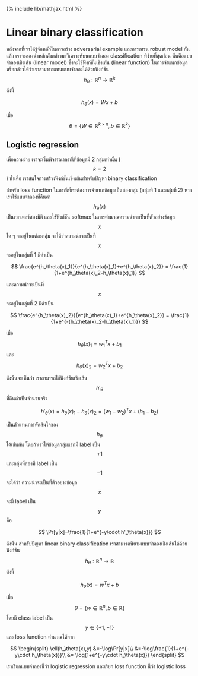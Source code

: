 {% include lib/mathjax.html %}
# Linear binary classification

หลังจากที่เราได้รู้จักหลักในการสร้าง adversarial example และการเทรน robust model กันแล้ว เราจะลองนำหลักดังกล่าวมาวิเคราะห์บนแบบจำลอง classification ที่ง่ายที่สุดก่อน นั่นคือแบบจำลองเชิงเส้น (linear model) ซึ่งจะใช้ฟังก์ชันเชิงเส้น (linear function) ในการจำแนกข้อมูล หรือกล่าวได้ว่าเราสามารถแทนแบบจำลองได้ด้วยฟังก์ชัน $$h_\theta:\mathbb{R}^n\rightarrow\mathbb{R}^k$$ ดังนี้

$$
h_\theta(x)=Wx+b
$$

เมื่อ $$\theta=\{W\in\mathbb{R}^{k\times n}, b\in\mathbb{R}^k\}$$

## Logistic regression

เพื่อความง่าย เราจะเริ่มพิจารณากรณีที่ข้อมูลมี 2 กลุ่มเท่านั้น ($$k=2$$) นั่นคือ เราสนใจการสร้างฟังก์ชันเชิงเส้นสำหรับปัญหา binary classification

สำหรับ loss function ในกรณีที่เราต้องการจำแนกข้อมูลเป็นสองกลุ่ม (กลุ่มที่ 1 และกลุ่มที่ 2) หากเราใช้แบบจำลองที่คืนค่า $$h_\theta(x)$$ เป็นเวกเตอร์สองมิติ และใช้ฟังก์ชัน softmax ในการคำนวณความน่าจะเป็นที่ตัวอย่างข้อมูล $$x$$ ใด ๆ จะอยู่ในแต่ละกลุ่ม จะได้ว่าความน่าจะเป็นที่ $$x$$ จะอยู่ในกลุ่มที่ 1 มีค่าเป็น

$$
\frac{e^{h_\theta(x)_1}}{e^{h_\theta(x)_1}+e^{h_\theta(x)_2}}
= \frac{1}{1+e^{h_\theta(x)_2-h_\theta(x)_1}}
$$

และความน่าจะเป็นที่ $$x$$ จะอยู่ในกลุ่มที่ 2 มีค่าเป็น

$$
\frac{e^{h_\theta(x)_2}}{e^{h_\theta(x)_1}+e^{h_\theta(x)_2}}
= \frac{1}{1+e^{-(h_\theta(x)_2-h_\theta(x)_1)}}
$$

เมื่อ $$h_\theta(x)_1=w_1^Tx+b_1$$ และ $$h_\theta(x)_2=w_2^Tx+b_2$$

ดังนั้นจะเห็นว่า เราสามารถใช้ฟังก์ชันเชิงเส้น $$h'_\theta$$ ที่คืนค่าเป็นจำนวนจริง

$$
h'_\theta(x)=h_\theta(x)_1-h_\theta(x)_2=(w_1-w_2)^Tx+(b_1-b_2)
$$

เป็นตัวแทนการตัดสินใจของ $$h_\theta$$ ได้เช่นกัน โดยถ้าเราให้ข้อมูลกลุ่มแรกมี label เป็น $$+1$$ และกลุ่มที่สองมี label เป็น $$-1$$ จะได้ว่า
ความน่าจะเป็นที่ตัวอย่างข้อมูล $$x$$ จะมี label เป็น $$y$$ คือ

$$
\Pr[y|x]=\frac{1}{1+e^{-y\cdot h'_\theta(x)}}
$$

ดังนั้น สำหรับปัญหา linear binary classification เราสามารถนิยามแบบจำลองเชิงเส้นได้ด้วยฟังก์ชัน $$h_\theta:\mathbb{R}^n\rightarrow\mathbb{R}$$ ดังนี้

$$
h_\theta(x)=w^Tx+b
$$

เมื่อ $$\theta=\{w\in\mathbb{R}^n,b\in\mathbb{R}\}$$ โดยมี class label เป็น $$y\in\{+1,-1\}$$ และ loss function คำนวณได้จาก

$$
\begin{split}
\ell(h_\theta(x),y) &=-\log\Pr[y|x]\\
&=-\log\frac{1}{1+e^{-y\cdot h_\theta(x)}}\\
&= \log(1+e^{-y\cdot h_\theta(x)})
\end{split}
$$

เราเรียกแบบจำลองนี้ว่า logistic regression และเรียก loss function นี้ว่า logistic loss
